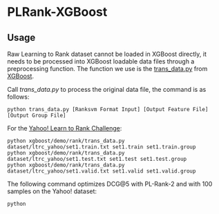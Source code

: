 # PLRank-XGBoost

Usage
-------

Raw Learning to Rank dataset cannot be loaded in XGBoost directly, it needs to be processed into XGBoost loadable data files through a preprocessing function. The function we use is the [trans_data.py](https://github.com/dmlc/xgboost/blob/master/demo/rank/trans_data.py) from [XGBoost](https://github.com/dmlc/xgboost).

Call *trans_data.py* to process the original data file, the command is as follows:
```
python trans_data.py [Ranksvm Format Input] [Output Feature File] [Output Group File]
```

For the [Yahoo! Learn to Rank Challenge](https://webscope.sandbox.yahoo.com/catalog.php?datatype=c&did=64):
```
python xgboost/demo/rank/trans_data.py dataset/ltrc_yahoo/set1.train.txt set1.train set1.train.group
python xgboost/demo/rank/trans_data.py dataset/ltrc_yahoo/set1.test.txt set1.test set1.test.group
python xgboost/demo/rank/trans_data.py dataset/ltrc_yahoo/set1.valid.txt set1.valid set1.valid.group
```

The following command optimizes DCG@5 with PL-Rank-2 and with 100 samples on the Yahoo! dataset:
```
python
```
